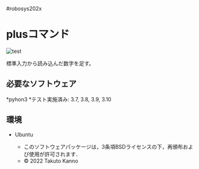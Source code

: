 #robosys202x
# plusコマンド
![test](https://github.com/Takuto2345/robosys202x/blob/main/.github/workflows/test.yml/badge.svg)

標準入力から読み込んだ数字を足す。

## 必要なソフトウェア
*pyhon3
*テスト実施済み:  3.7, 3.8, 3.9, 3.10

## 環境
* Ubuntu






  * このソフトウェアパッケージは，3条項BSDライセンスの下，再頒布および使用が許可されます．
  * © 2022 Takuto Kanno
